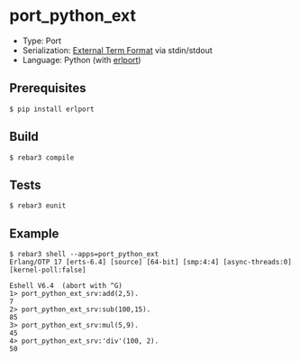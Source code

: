port_python_ext
=====
- Type: Port
- Serialization: [External Term
  Format](http://erlang.org/doc/apps/erts/erl_ext_dist.html) via stdin/stdout
- Language: Python (with [erlport](http://erlport.org/))

Prerequisites
-------------
    $ pip install erlport

Build
-----
    $ rebar3 compile

Tests
-----
    $ rebar3 eunit

Example
-------
    $ rebar3 shell --apps=port_python_ext
    Erlang/OTP 17 [erts-6.4] [source] [64-bit] [smp:4:4] [async-threads:0] [kernel-poll:false]
    
    Eshell V6.4  (abort with ^G)
    1> port_python_ext_srv:add(2,5).
    7
    2> port_python_ext_srv:sub(100,15).
    85
    3> port_python_ext_srv:mul(5,9).
    45
    4> port_python_ext_srv:'div'(100, 2).
    50
